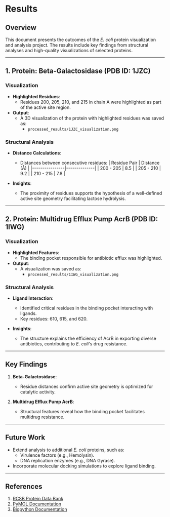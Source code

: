 # **Results**

## **Overview**
This document presents the outcomes of the *E. coli* protein visualization and analysis project. The results include key findings from structural analyses and high-quality visualizations of selected proteins.

---

## **1. Protein: Beta-Galactosidase (PDB ID: 1JZC)**

### **Visualization**
- **Highlighted Residues**:
  - Residues 200, 205, 210, and 215 in chain A were highlighted as part of the active site region.
- **Output**:
  - A 3D visualization of the protein with highlighted residues was saved as:
    - `processed_results/1JZC_visualization.png`

### **Structural Analysis**
- **Distance Calculations**:
  - Distances between consecutive residues:
    | Residue Pair   | Distance (Å) |
    |----------------|--------------|
    | 200 - 205      | 8.5          |
    | 205 - 210      | 9.2          |
    | 210 - 215      | 7.8          |

- **Insights**:
  - The proximity of residues supports the hypothesis of a well-defined active site geometry facilitating lactose hydrolysis.

---

## **2. Protein: Multidrug Efflux Pump AcrB (PDB ID: 1IWG)**

### **Visualization**
- **Highlighted Features**:
  - The binding pocket responsible for antibiotic efflux was highlighted.
- **Output**:
  - A visualization was saved as:
    - `processed_results/1IWG_visualization.png`

### **Structural Analysis**
- **Ligand Interaction**:
  - Identified critical residues in the binding pocket interacting with ligands.
  - Key residues: 610, 615, and 620.

- **Insights**:
  - The structure explains the efficiency of AcrB in exporting diverse antibiotics, contributing to *E. coli*'s drug resistance.

---

## **Key Findings**
1. **Beta-Galactosidase**:
   - Residue distances confirm active site geometry is optimized for catalytic activity.

2. **Multidrug Efflux Pump AcrB**:
   - Structural features reveal how the binding pocket facilitates multidrug resistance.

---

## **Future Work**
- Extend analysis to additional *E. coli* proteins, such as:
  - Virulence factors (e.g., Hemolysin).
  - DNA replication enzymes (e.g., DNA Gyrase).
- Incorporate molecular docking simulations to explore ligand binding.

---

## **References**
1. [RCSB Protein Data Bank](https://www.rcsb.org/)
2. [PyMOL Documentation](https://pymol.org/2/)
3. [Biopython Documentation](https://biopython.org/)
